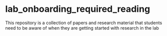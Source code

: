 # lab_onboarding_required_reading
This repository is a collection of papers and research material that students need to be aware of when they are getting started with research in the lab
